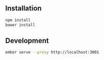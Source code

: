 ## Installation

```bash
npm install
bower install
```

## Development

```bash
ember serve --proxy http://localhost:3001
```

